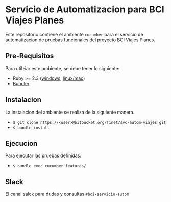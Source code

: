 # Servicio de Automatizacion para BCI Viajes Planes

Este repositorio contiene el ambiente `cucumber` para el servicio de automatizacion de pruebas
funcionales del proyecto BCI Viajes Planes.

## Pre-Requisitos

Para utilziar este ambiente, se debe tener lo siguiente:

* Ruby >= 2.3 ([windows](https://rubyinstaller.org/), [linux/mac](https://rvm.io/))
* [Bundler](http://bundler.io/)

## Instalacion

La instalacion del ambiente se realiza de la siguiente manera.

* `$ git clone https://<user>@bitbucket.org/Tinet/svc-autom-viajes.git`
* `$ bundle install`

## Ejecucion

Para ejecutar las pruebas definidas:

* `$ bundle exec cucumber features/`

## Slack

El canal salck para dudas y consultas `#bci-servicio-autom`
